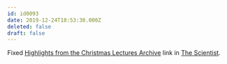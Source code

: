 ```yaml
---
id: id0093
date: 2019-12-24T18:53:30.000Z
deleted: false
draft: false
---
```


Fixed [Highlights from the Christmas Lectures Archive][1] link in [The Scientist][2].

[1]: https://www.youtube.com/watch?v=OLNFrxgMJ6E&list=PLbnrZHfNEDZy9ZL0GpfoRi93hipIKUjFy
[2]: the-scientist.html